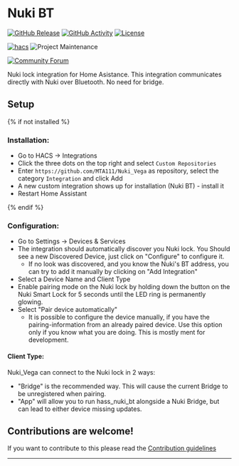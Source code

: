 # Nuki BT

[![GitHub Release][releases-shield]][releases]
[![GitHub Activity][commits-shield]][commits]
[![License][license-shield]](LICENSE)

[![hacs][hacsbadge]][hacs]
![Project Maintenance][maintenance-shield]

[![Community Forum][forum-shield]][forum]

Nuki lock integration for Home Asistance.
This integration communicates directly with Nuki over Bluetooth. No need for bridge.



## Setup

{% if not installed %}

### Installation:
* Go to HACS -> Integrations
* Click the three dots on the top right and select `Custom Repositories`
* Enter `https://github.com/MTA111/Nuki_Vega` as repository, select the category `Integration` and click Add
* A new custom integration shows up for installation (Nuki BT) - install it
* Restart Home Assistant

{% endif %}

### Configuration:
* Go to Settings -> Devices & Services
* The integration should automatically discover you Nuki lock. You Should see a new Discovered Device, just click on "Configure" to configure it.
  * If no look was discovered, and you know the Nuki's BT address, you can try to add it manually by clicking on "Add Integration"
* Select a Device Name and Client Type
* Enable pairing mode on the Nuki lock by holding down the button on the Nuki Smart Lock for 5 seconds until the LED ring is permanently glowing.
* Select "Pair device automatically"
  * It is possible to configure the device manually, if you have the pairing-information from an already paired device.
    Use this option only if you know what you are doing. This is mostly ment for development.

#### Client Type:
Nuki_Vega can connect to the Nuki lock in 2 ways:
  * "Bridge" is the recommended way. This will cause the current Bridge to be unregistered when pairing.
  * "App" will allow you to run hass_nuki_bt alongside a Nuki Bridge, but can lead to either device missing updates.


## Contributions are welcome!

If you want to contribute to this please read the [Contribution guidelines](CONTRIBUTING.md)

***

[Nuki_Vega]: [https://github.com/MTA111/Nuki_Vega]
[commits-shield]: https://img.shields.io/github/commit-activity/y/MTA111/Nuki_Vega.svg?style=for-the-badge
[commits]: https://github.com/MTA111/Nuki_Vega/commits/main
[hacs]: https://github.com/hacs/integration
[hacsbadge]: https://img.shields.io/badge/HACS-Custom-orange.svg?style=for-the-badge
[exampleimg]: example.png
[forum-shield]: https://img.shields.io/badge/community-forum-brightgreen.svg?style=for-the-badge
[forum]: https://community.home-assistant.io/
[license-shield]: https://img.shields.io/github/license/MTA111/Nuki_Vega.svg?style=for-the-badge
[maintenance-shield]: https://img.shields.io/badge/maintainer-%20%40MTA111-blue.svg?style=for-the-badge
[releases-shield]: https://img.shields.io/github/release/MTA111/Nuki_Vega.svg?style=for-the-badge
[releases]: https://github.com/MTA111/Nuki_Vega/releases
